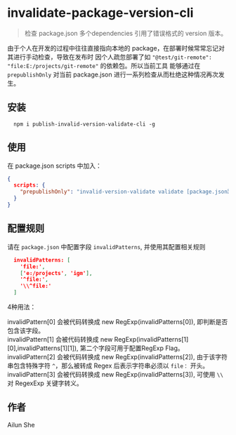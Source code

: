 # invalidate-package-version-cli

> 检查 package.json 多个dependencies 引用了错误格式的 version 版本。

由于个人在开发的过程中往往直接指向本地的 package，在部署时候常常忘记对其进行手动检查，导致在发布时
因个人疏忽部署了如 `"@test/git-remote": "file:E:/projects/git-remote"` 的依赖包。所以当前工具
能够通过在 `prepublishOnly` 对当前 package.json 进行一系列检查从而杜绝这种情况再次发生。

## 安装

```shell
  npm i publish-invalid-version-validate-cli -g
```

## 使用

在 package.json scripts 中加入：

```json
{
  scripts: {
    "prepublishOnly": "invalid-version-validate validate [package.json路径(可选)]"
  }
}
```

## 配置规则

请在 `package.json` 中配置字段 `invalidPatterns`, 并使用其配置相关规则

```package.json
  invalidPatterns: [
    'file:',
    ['e:/projects', 'igm'],
    '^file:',
    '\\^file:'
  ]
```

4种用法：<br />

invalidPattern[0] 会被代码转换成 new RegExp(invalidPatterns[0]), 即判断是否包含该字段。<br />
invalidPattern[1] 会被代码转换成 new RegExp(invalidPatterns[1][0],invalidPatterns[1][1]), 第二个字段可用于配置RegExp Flag。<br />
invalidPattern[2] 会被代码转换成 new RegExp(invalidPatterns[2]), 由于该字符串包含特殊字符 `^`，那么被转成 Regex 后表示字符串必须以 `file：` 开头。<br />
invalidPattern[3] 会被代码转换成 new RegExp(invalidPatterns[3]), 可使用 `\\` 对 RegexExp 关键字转义。<br />

## 作者
Ailun She
